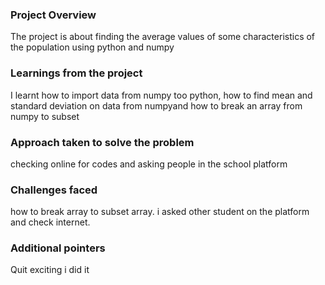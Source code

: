 ### Project Overview

 The project is about finding the average values of some characteristics of the population using python and numpy


### Learnings from the project

 I learnt how to import data from numpy too python, how to find mean and standard deviation on data from numpyand how to break an array from numpy to subset


### Approach taken to solve the problem

 checking online for codes and asking people in the school platform


### Challenges faced

 how to break array to subset array. i asked other student on the platform and check internet.


### Additional pointers

 Quit exciting i did it 



